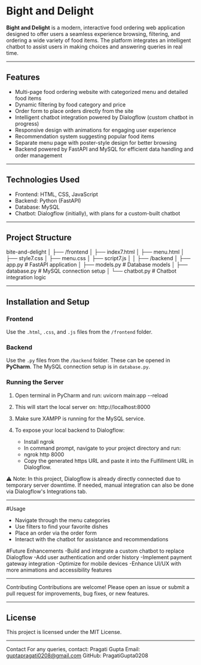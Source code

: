 
# Bight and Delight

**Bight and Delight** is a modern, interactive food ordering web application designed to offer users a seamless experience browsing, filtering, and ordering a wide variety of food items. The platform integrates an intelligent chatbot to assist users in making choices and answering queries in real time.

---

## Features

- Multi-page food ordering website with categorized menu and detailed food items  
- Dynamic filtering by food category and price  
- Order form to place orders directly from the site  
- Intelligent chatbot integration powered by Dialogflow (custom chatbot in progress)  
- Responsive design with animations for engaging user experience  
- Recommendation system suggesting popular food items  
- Separate menu page with poster-style design for better browsing  
- Backend powered by FastAPI and MySQL for efficient data handling and order management  

---

## Technologies Used

- Frontend: HTML, CSS, JavaScript  
- Backend: Python (FastAPI)  
- Database: MySQL  
- Chatbot: Dialogflow (initially), with plans for a custom-built chatbot  
  
---

## Project Structure
bite-and-delight
│
├── /frontend
│ ├── index7.html
│ ├── menu.html
│ ├── style7.css
│ ├── menu.css
│ ├── script7.js
│ 
│
├── /backend
│ ├── app.py # FastAPI application
│ ├── models.py # Database models
│ ├── database.py # MySQL connection setup
│ └── chatbot.py # Chatbot integration logic

---

## Installation and Setup

### Frontend
Use the `.html`, `.css`, and `.js` files from the `/frontend` folder.

### Backend
Use the `.py` files from the `/backend` folder. These can be opened in **PyCharm**. The MySQL connection setup is in `database.py`.

### Running the Server

1. Open terminal in PyCharm and run:
   uvicorn main:app --reload
   
2. This will start the local server on:
   http://localhost:8000

3. Make sure XAMPP is running for the MySQL service.
4. To expose your local backend to Dialogflow:
   - Install ngrok
   - In command prompt, navigate to your project directory and run:
   - ngrok http 8000
   - Copy the generated https URL and paste it into the Fulfillment URL in Dialogflow.

⚠️ Note: In this project, Dialogflow is already directly connected due to temporary server downtime. If needed, manual integration can also be done via Dialogflow's Integrations tab.

---

#Usage
- Navigate through the menu categories
- Use filters to find your favorite dishes
- Place an order via the order form
- Interact with the chatbot for assistance and recommendations

#Future Enhancements
-Build and integrate a custom chatbot to replace Dialogflow
-Add user authentication and order history
-Implement payment gateway integration
-Optimize for mobile devices
-Enhance UI/UX with more animations and accessibility features

---

Contributing
Contributions are welcome! Please open an issue or submit a pull request for improvements, bug fixes, or new features.

---

## License
This project is licensed under the MIT License.

---

Contact
For any queries, contact:
Pragati Gupta
Email: guptapragati0208@gmail.com
GitHub: PragatiGupta0208



